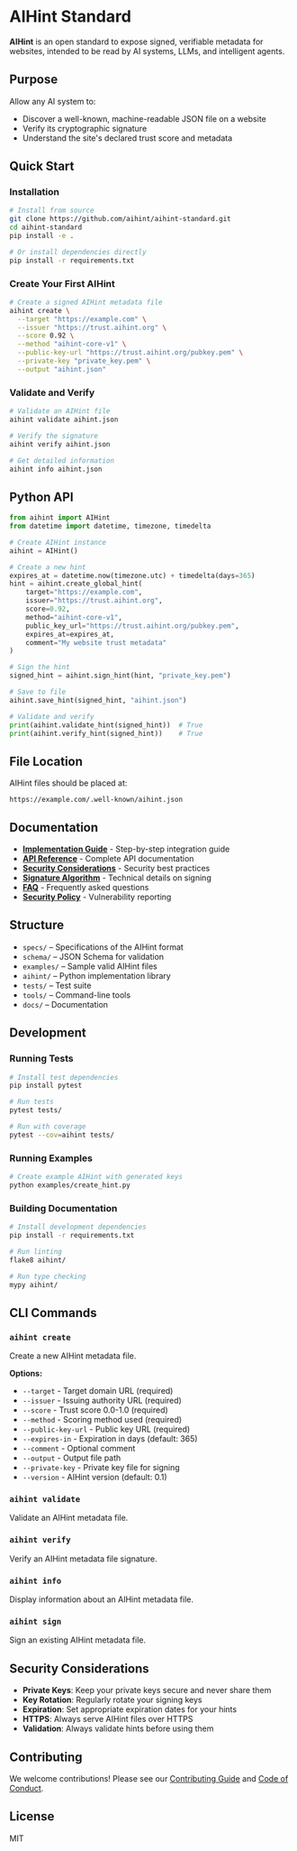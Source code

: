 # AIHint Standard

**AIHint** is an open standard to expose signed, verifiable metadata for websites, intended to be read by AI systems, LLMs, and intelligent agents.

## Purpose

Allow any AI system to:
- Discover a well-known, machine-readable JSON file on a website
- Verify its cryptographic signature
- Understand the site's declared trust score and metadata

## Quick Start

### Installation

```bash
# Install from source
git clone https://github.com/aihint/aihint-standard.git
cd aihint-standard
pip install -e .

# Or install dependencies directly
pip install -r requirements.txt
```

### Create Your First AIHint

```bash
# Create a signed AIHint metadata file
aihint create \
  --target "https://example.com" \
  --issuer "https://trust.aihint.org" \
  --score 0.92 \
  --method "aihint-core-v1" \
  --public-key-url "https://trust.aihint.org/pubkey.pem" \
  --private-key "private_key.pem" \
  --output "aihint.json"
```

### Validate and Verify

```bash
# Validate an AIHint file
aihint validate aihint.json

# Verify the signature
aihint verify aihint.json

# Get detailed information
aihint info aihint.json
```

## Python API

```python
from aihint import AIHint
from datetime import datetime, timezone, timedelta

# Create AIHint instance
aihint = AIHint()

# Create a new hint
expires_at = datetime.now(timezone.utc) + timedelta(days=365)
hint = aihint.create_global_hint(
    target="https://example.com",
    issuer="https://trust.aihint.org",
    score=0.92,
    method="aihint-core-v1",
    public_key_url="https://trust.aihint.org/pubkey.pem",
    expires_at=expires_at,
    comment="My website trust metadata"
)

# Sign the hint
signed_hint = aihint.sign_hint(hint, "private_key.pem")

# Save to file
aihint.save_hint(signed_hint, "aihint.json")

# Validate and verify
print(aihint.validate_hint(signed_hint))  # True
print(aihint.verify_hint(signed_hint))    # True
```

## File Location

AIHint files should be placed at:
```
https://example.com/.well-known/aihint.json
```

## Documentation

- **[Implementation Guide](docs/IMPLEMENTATION_GUIDE.md)** - Step-by-step integration guide
- **[API Reference](docs/API_REFERENCE.md)** - Complete API documentation
- **[Security Considerations](docs/SECURITY_CONSIDERATIONS.md)** - Security best practices
- **[Signature Algorithm](docs/SIGNATURES.md)** - Technical details on signing
- **[FAQ](docs/FAQ.md)** - Frequently asked questions
- **[Security Policy](SECURITY.md)** - Vulnerability reporting

## Structure

- `specs/` – Specifications of the AIHint format
- `schema/` – JSON Schema for validation
- `examples/` – Sample valid AIHint files
- `aihint/` – Python implementation library
- `tests/` – Test suite
- `tools/` – Command-line tools
- `docs/` – Documentation

## Development

### Running Tests

```bash
# Install test dependencies
pip install pytest

# Run tests
pytest tests/

# Run with coverage
pytest --cov=aihint tests/
```

### Running Examples

```bash
# Create example AIHint with generated keys
python examples/create_hint.py
```

### Building Documentation

```bash
# Install development dependencies
pip install -r requirements.txt

# Run linting
flake8 aihint/

# Run type checking
mypy aihint/
```

## CLI Commands

### `aihint create`
Create a new AIHint metadata file.

**Options:**
- `--target` - Target domain URL (required)
- `--issuer` - Issuing authority URL (required)
- `--score` - Trust score 0.0-1.0 (required)
- `--method` - Scoring method used (required)
- `--public-key-url` - Public key URL (required)
- `--expires-in` - Expiration in days (default: 365)
- `--comment` - Optional comment
- `--output` - Output file path
- `--private-key` - Private key file for signing
- `--version` - AIHint version (default: 0.1)

### `aihint validate`
Validate an AIHint metadata file.

### `aihint verify`
Verify an AIHint metadata file signature.

### `aihint info`
Display information about an AIHint metadata file.

### `aihint sign`
Sign an existing AIHint metadata file.

## Security Considerations

- **Private Keys**: Keep your private keys secure and never share them
- **Key Rotation**: Regularly rotate your signing keys
- **Expiration**: Set appropriate expiration dates for your hints
- **HTTPS**: Always serve AIHint files over HTTPS
- **Validation**: Always validate hints before using them

## Contributing

We welcome contributions! Please see our [Contributing Guide](CONTRIBUTING.md) and [Code of Conduct](CODE_OF_CONDUCT.md).

## License

MIT
